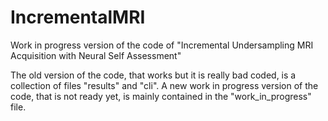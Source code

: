 # IncrementalMRI
Work in progress version of the code of "Incremental Undersampling MRI Acquisition with Neural Self Assessment"

The old version of the code, that works but it is really bad coded, is a collection of files "results" and "cli".
A new work in progress version of the code, that is not ready yet, is mainly contained in the "work_in_progress" file.
